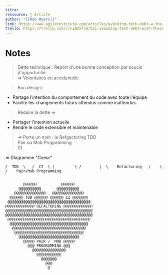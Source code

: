 ```yaml
---
titre: 
ressource: 📰 Article
author: "[[Rob Myers]]"
link: https://www.agileinstitute.com/articles/avoiding-tech-debt-w-the-core-four-practices
trello: https://trello.com/c/niB2SfsG/511-avoiding-tech-debt-with-these-core-four-practices-agile-institute
---
```

# Notes

> Dette technique : Report d'une bonne conception par soucis d'opportunité.  
> => Volontaires ou accidentelle

> Bon design :
- Partage l'intention du comportement du code avec toute l'équipe
- Facilite les changements futurs attendus comme inattendus.

> Réduire la dette =>
- Partager l'intention actuelle
- Rendre le code extensible et maintenable
> => Porte un nom : le Refgactoring
> TDD  
> Pair ou Mob Programming  
> CI

=> Diagramme "Coeur"

 `/  TDD  \   /  CI  \ |         \ /        |  \    Refactoring   /    \              /    Pair/Mob Programming`

```
	
        @@@@@@           @@@@@@
      @@@@@@@@@@       @@@@@@@@@@
    @@@@@@@@@@@@@@   @@@@@@@@@@@@@@
  @@@@@@ TDD @@@@@@ @@@@@@ CI @@@@@@@
 @@@@@@@@@@@@@@@@@@@@@@@@@@@@@@@@@@@@@
@@@@@@@@@@@@@ REFACTORING @@@@@@@@@@@@@
@@@@@@@@@@@@@@@@@@@@@@@@@@@@@@@@@@@@@@@
@@@@@@@@@@@@@@@@@@@@@@@@@@@@@@@@@@@@@@@
 @@@@@@@@@@@@@@@@@@@@@@@@@@@@@@@@@@@@@
  @@@@@@@@@@@@@@@@@@@@@@@@@@@@@@@@@@@
   @@@@@@@@@@@@@@@@@@@@@@@@@@@@@@@@@
    @@@@@@@@@@@@@@@@@@@@@@@@@@@@@@@
      @@@@@@@@@@@@@@@@@@@@@@@@@@@
        @@@@@ PAIR /  MOB @@@@@
          @@@ PROGRAMMING @@@
            @@@@@@@@@@@@@@@
              @@@@@@@@@@@
                @@@@@@@
                  @@@
                   @
```